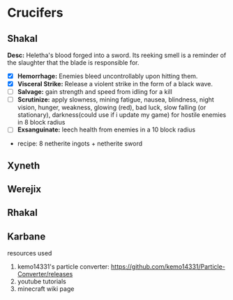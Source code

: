 # Crucifers

## Shakal
**Desc:** Heletha's blood forged into a sword. Its reeking smell is a reminder of the slaughter that the blade is responsible for.
* [x] **Hemorrhage:** Enemies bleed uncontrollably upon hitting them.
* [x] **Visceral Strike:** Release a violent strike in the form of a black wave.
* [ ] **Salvage:** gain strength and speed from idling for a kill
* [ ] **Scrutinize:** apply slowness, mining fatigue, nausea, blindness, night vision, hunger, weakness, glowing (red), bad luck, slow falling (or stationary), darkness(could use if i update my game) for hostile enemies in 8 block radius
* [ ] **Exsanguinate:** leech health from enemies in a 10 block radius
- recipe: 8 netherite ingots + netherite sword

## Xyneth

## Werejix

## Rhakal

## Karbane

resources used
1. kemo14331's particle converter: https://github.com/kemo14331/Particle-Converter/releases
2. youtube tutorials 
3. minecraft wiki page
